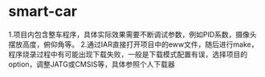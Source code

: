 # smart-car
1.项目内包含整车程序，具体实际效果需要不断调试参数，例如PID系数，摄像头摆放高度，俯仰角等。
2.通过IAR直接打开项目中的eww文件，随后进行make，程序烧录过程中有可能出现下载失败，一般是下载模式配置有误，选择项目的option，调整JATG或CMSIS等，具体参照个人下载器
